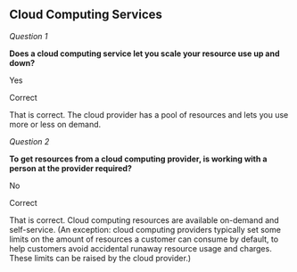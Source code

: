 ## Cloud Computing Services

*Question 1*

**Does a cloud computing service let you scale your resource use up and down?**

Yes

Correct

That is correct. The cloud provider has a pool of resources and lets you use more or less on demand.

*Question 2*

**To get resources from a cloud computing provider, is working with a person at the provider required?**

No

Correct

That is correct.  Cloud computing resources are available on-demand and self-service. (An exception: cloud computing providers typically set some limits on the amount of resources a customer can consume by default, to help customers avoid accidental runaway resource usage and charges. These limits can be raised by the cloud provider.)

